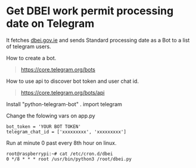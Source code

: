 # Get DBEI work permit processing date on Telegram

It fetches [dbei.gov.ie](https://dbei.gov.ie/en/What-We-Do/Workplace-and-Skills/Employment-Permits/Current-Application-Processing-Dates) and sends Standard processing date as a Bot to a list of telegram users.

How to create a bot.
> https://core.telegram.org/bots

How to use api to discover bot token and user chat id.
> https://core.telegram.org/bots/api


Install "python-telegram-bot" . 
import telegram

Change the folowing vars on app.py
```
bot_token = 'YOUR BOT TOKEN'
telegram_chat_id = ['xxxxxxxxx', 'xxxxxxxxx']
```

Run at minute 0 past every 8th hour on linux.
```
root@raspberrypi:~# cat /etc/cron.d/dbei
0 */8 * * * root /usr/bin/python3 /root/dbei.py
```
